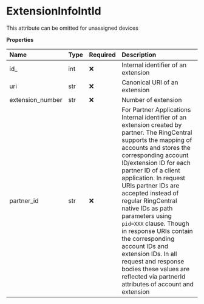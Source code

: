 # ExtensionInfoIntId

This attribute can be omitted for unassigned devices

**Properties**

| Name             | Type | Required | Description                                                                                                                                                                                                                                                                                                                                                                                                                                                                                                                                                        |
| :--------------- | :--- | :------- | :----------------------------------------------------------------------------------------------------------------------------------------------------------------------------------------------------------------------------------------------------------------------------------------------------------------------------------------------------------------------------------------------------------------------------------------------------------------------------------------------------------------------------------------------------------------- |
| id\_             | int  | ❌       | Internal identifier of an extension                                                                                                                                                                                                                                                                                                                                                                                                                                                                                                                                |
| uri              | str  | ❌       | Canonical URI of an extension                                                                                                                                                                                                                                                                                                                                                                                                                                                                                                                                      |
| extension_number | str  | ❌       | Number of extension                                                                                                                                                                                                                                                                                                                                                                                                                                                                                                                                                |
| partner_id       | str  | ❌       | For Partner Applications Internal identifier of an extension created by partner. The RingCentral supports the mapping of accounts and stores the corresponding account ID/extension ID for each partner ID of a client application. In request URIs partner IDs are accepted instead of regular RingCentral native IDs as path parameters using `pid=XXX` clause. Though in response URIs contain the corresponding account IDs and extension IDs. In all request and response bodies these values are reflected via partnerId attributes of account and extension |

<!-- This file was generated by liblab | https://liblab.com/ -->
